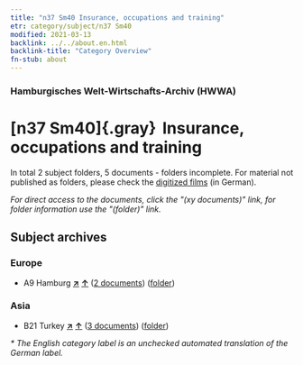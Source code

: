 ```yaml
---
title: "n37 Sm40 Insurance, occupations and training"
etr: category/subject/n37 Sm40
modified: 2021-03-13
backlink: ../../about.en.html
backlink-title: "Category Overview"
fn-stub: about
---
```


### Hamburgisches Welt-Wirtschafts-Archiv (HWWA)
# [n37 Sm40]{.gray}&#8201; Insurance, occupations and training&#160; 





In total 2 subject folders, 5 documents - folders incomplete.
For material not published as folders, please check the [digitized films](/film/h1_sh) (in German).

_For direct access to the documents, click the "(xy documents)" link, for folder information use the "(folder)" link._

## Subject archives



### Europe

- A9 Hamburg [**&nearr;**](../../../geo/i/140905/about.en.html "Hamburg (all folders)") [**&uarr;**](../../../geo/about.en.html#A9 "Country category system") (<a href="https://pm20.zbw.eu/dfgview/sh/140905,182221" title="about: Hamburg : Insurance, occupations and training" target="_blank">2 documents</a>) ([folder](../../../../folder/sh/1409xx/140905/1822xx/182221/about.en.html))

### Asia

- B21 Turkey [**&nearr;**](../../../geo/i/141111/about.en.html "Turkey (all folders)") [**&uarr;**](../../../geo/about.en.html#B21 "Country category system") (<a href="https://pm20.zbw.eu/dfgview/sh/141111,182221" title="about: Turkey : Insurance, occupations and training" target="_blank">3 documents</a>) ([folder](../../../../folder/sh/1411xx/141111/1822xx/182221/about.en.html))


_* The English category label is an unchecked automated translation of the German label._

